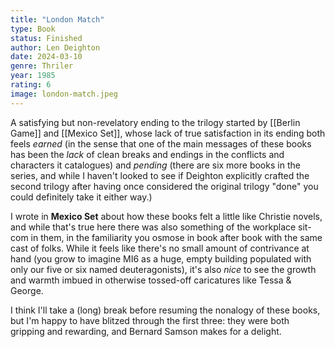 ```yaml
---
title: "London Match"
type: Book
status: Finished
author: Len Deighton
date: 2024-03-10
genre: Thriler
year: 1985
rating: 6
image: london-match.jpeg
---
```


A satisfying but non-revelatory ending to the trilogy started by [[Berlin Game]] and [[Mexico Set]], whose lack of true satisfaction in its ending both feels _earned_ (in the sense that one of the main messages of these books has been the _lack_ of clean breaks and endings in the conflicts and characters it catalogues) and _pending_ (there are six more books in the series, and while I haven't looked to see if Deighton explicitly crafted the second trilogy after having once considered the original trilogy "done" you could definitely take it either way.)

I wrote in **Mexico Set** about how these books felt a little like Christie novels, and while that's true here there was also something of the workplace sit-com in them, in the familiarity you osmose in book after book with the same cast of folks. While it feels like there's no small amount of contrivance at hand (you grow to imagine MI6 as a huge, empty building populated with only our five or six named deuteragonists), it's also _nice_ to see the growth and warmth imbued in otherwise tossed-off caricatures like Tessa & George.

I think I'll take a (long) break before resuming the nonalogy of these books, but I'm happy to have blitzed through the first three: they were both gripping and rewarding, and Bernard Samson makes for a delight.

